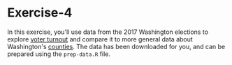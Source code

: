 # Exercise-4
In this exercise, you'll use data from the 2017 Washington elections to explore [voter turnout](https://results.vote.wa.gov/results/current/Turnout.html) and compare it to more general data about Washington's [counties](http://data.spokesman.com/census/2010/washington/counties/). The data has been downloaded for you, and can be prepared using the `prep-data.R` file.